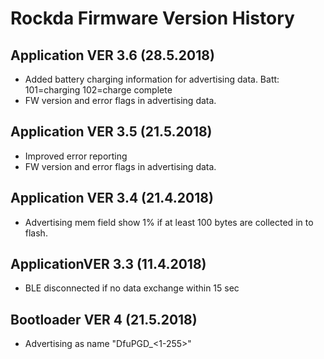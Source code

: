 # Rockda Firmware Version History

## Application VER 3.6 (28.5.2018)
- Added battery charging information for advertising data. Batt: 101=charging 102=charge complete
- FW version and error flags in advertising data.

## Application VER 3.5 (21.5.2018)
- Improved error reporting
- FW version and error flags in advertising data.

## Application VER 3.4 (21.4.2018)
* Advertising mem field show 1% if at least 100 bytes are collected in to flash.

## ApplicationVER 3.3 (11.4.2018)
* BLE disconnected if no data exchange within 15 sec

## Bootloader VER 4 (21.5.2018)
- Advertising as name "DfuPGD_<1-255>"

